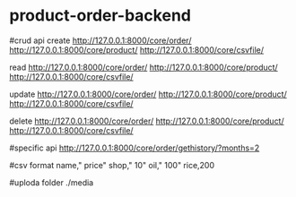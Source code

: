 # product-order-backend

#crud api
create
http://127.0.0.1:8000/core/order/
http://127.0.0.1:8000/core/product/
http://127.0.0.1:8000/core/csvfile/

read
http://127.0.0.1:8000/core/order/
http://127.0.0.1:8000/core/product/
http://127.0.0.1:8000/core/csvfile/

update
http://127.0.0.1:8000/core/order/
http://127.0.0.1:8000/core/product/
http://127.0.0.1:8000/core/csvfile/

delete
http://127.0.0.1:8000/core/order/
http://127.0.0.1:8000/core/product/
http://127.0.0.1:8000/core/csvfile/



#specific api
http://127.0.0.1:8000/core/order/gethistory/?months=2


#csv format
name," price"
shop," 10"
oil," 100"
rice,200

#uploda folder 
./media
